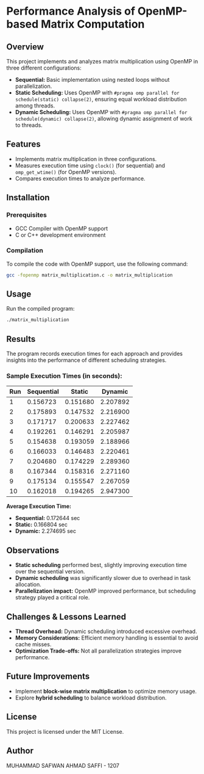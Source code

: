 # Performance Analysis of OpenMP-based Matrix Computation

## Overview
This project implements and analyzes matrix multiplication using OpenMP in three different configurations:
- **Sequential:** Basic implementation using nested loops without parallelization.
- **Static Scheduling:** Uses OpenMP with `#pragma omp parallel for schedule(static) collapse(2)`, ensuring equal workload distribution among threads.
- **Dynamic Scheduling:** Uses OpenMP with `#pragma omp parallel for schedule(dynamic) collapse(2)`, allowing dynamic assignment of work to threads.

## Features
- Implements matrix multiplication in three configurations.
- Measures execution time using `clock()` (for sequential) and `omp_get_wtime()` (for OpenMP versions).
- Compares execution times to analyze performance.

## Installation
### Prerequisites
- GCC Compiler with OpenMP support
- C or C++ development environment

### Compilation
To compile the code with OpenMP support, use the following command:
```sh
gcc -fopenmp matrix_multiplication.c -o matrix_multiplication
```

## Usage
Run the compiled program:
```sh
./matrix_multiplication
```

## Results
The program records execution times for each approach and provides insights into the performance of different scheduling strategies.

### Sample Execution Times (in seconds):
| Run | Sequential | Static | Dynamic |
|------|-----------|--------|---------|
| 1    | 0.156723  | 0.151680 | 2.207892 |
| 2    | 0.175893  | 0.147532 | 2.216900 |
| 3    | 0.171717  | 0.200633 | 2.227462 |
| 4    | 0.192261  | 0.146291 | 2.205987 |
| 5    | 0.154638  | 0.193059 | 2.188966 |
| 6    | 0.166033  | 0.146483 | 2.220461 |
| 7    | 0.204680  | 0.174229 | 2.289360 |
| 8    | 0.167344  | 0.158316 | 2.271160 |
| 9    | 0.175134  | 0.155547 | 2.267059 |
| 10   | 0.162018  | 0.194265 | 2.947300 |

**Average Execution Time:**
- **Sequential:** 0.172644 sec
- **Static:** 0.166804 sec
- **Dynamic:** 2.274695 sec

## Observations
- **Static scheduling** performed best, slightly improving execution time over the sequential version.
- **Dynamic scheduling** was significantly slower due to overhead in task allocation.
- **Parallelization impact:** OpenMP improved performance, but scheduling strategy played a critical role.

## Challenges & Lessons Learned
- **Thread Overhead:** Dynamic scheduling introduced excessive overhead.
- **Memory Considerations:** Efficient memory handling is essential to avoid cache misses.
- **Optimization Trade-offs:** Not all parallelization strategies improve performance.

## Future Improvements
- Implement **block-wise matrix multiplication** to optimize memory usage.
- Explore **hybrid scheduling** to balance workload distribution.

## License
This project is licensed under the MIT License.

## Author
MUHAMMAD SAFWAN AHMAD SAFFI - 1207
